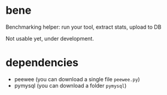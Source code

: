 # bene
Benchmarking helper: run your tool, extract stats, upload to DB 

Not usable yet, under development.


# dependencies

- peewee (you can download a single file `peewee.py`)
- pymysql (you can download a folder `pymysql`)
